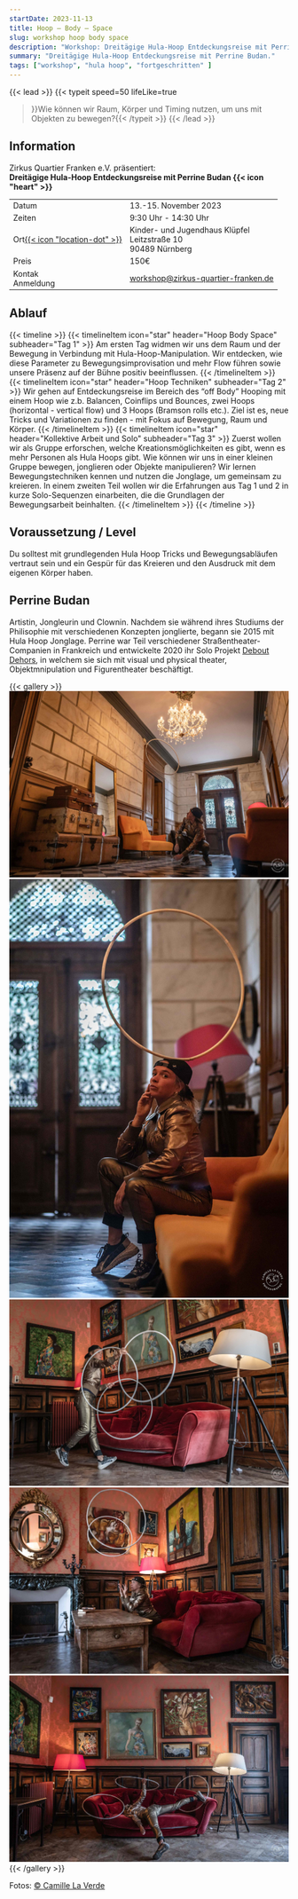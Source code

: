 ```yaml
---
startDate: 2023-11-13
title: Hoop – Body – Space
slug: workshop hoop body space
description: "Workshop: Dreitägige Hula-Hoop Entdeckungsreise mit Perrine Budan."
summary: "Dreitägige Hula-Hoop Entdeckungsreise mit Perrine Budan."
tags: ["workshop", "hula hoop", "fortgeschritten" ]
---
```

{{< lead >}}
{{< typeit
  speed=50
  lifeLike=true
>}}Wie können wir Raum, Körper und Timing nutzen, um uns mit Objekten zu bewegen?{{< /typeit >}}
{{< /lead >}}

## Information
Zirkus Quartier Franken e.V. präsentiert:  
**Dreitägige Hula-Hoop Entdeckungsreise mit Perrine Budan {{< icon "heart" >}}**
 
|||
|---|---|
|Datum|13.-15. November 2023|
|Zeiten|9:30 Uhr - 14:30 Uhr|
|Ort[{{< icon "location-dot" >}}](https://maps.app.goo.gl/NueirEDMF1TGLPVv5)|Kinder- und Jugendhaus Klüpfel<br>Leitzstraße 10<br>90489 Nürnberg|
|Preis|150€ |
|Kontak<br>Anmeldung|workshop@zirkus-quartier-franken.de|


## Ablauf

{{< timeline >}}
{{< timelineItem icon="star" header="Hoop Body Space" subheader="Tag 1" >}}
Am ersten Tag widmen wir uns dem Raum und der Bewegung in Verbindung mit Hula-Hoop-Manipulation. Wir entdecken, wie diese Parameter zu Bewegungsimprovisation und mehr Flow führen sowie unsere Präsenz auf der Bühne positiv beeinflussen.
{{< /timelineItem >}}
{{< timelineItem icon="star" header="Hoop Techniken" subheader="Tag 2" >}}
Wir gehen auf Entdeckungsreise im Bereich des “off Body” Hooping mit einem Hoop wie z.b. Balancen, Coinflips und Bounces, zwei Hoops (horizontal - vertical flow) und 3 Hoops (Bramson rolls etc.). Ziel ist es, neue Tricks und Variationen zu finden - mit Fokus auf Bewegung, Raum und Körper.
{{< /timelineItem >}}
{{< timelineItem icon="star" header="Kollektive Arbeit und Solo" subheader="Tag 3" >}}
Zuerst wollen wir als Gruppe erforschen, welche Kreationsmöglichkeiten es gibt, wenn es mehr Personen als Hula Hoops gibt. Wie können wir uns in einer kleinen Gruppe bewegen, jonglieren oder Objekte manipulieren? Wir lernen Bewegungstechniken kennen und nutzen die Jonglage, um gemeinsam zu kreieren. In einem zweiten Teil wollen wir die Erfahrungen aus Tag 1 und 2 in kurze Solo-Sequenzen einarbeiten, die die Grundlagen der Bewegungsarbeit beinhalten.
{{< /timelineItem >}}
{{< /timeline >}}

## Voraussetzung / Level 
Du solltest mit grundlegenden Hula Hoop Tricks und Bewegungsabläufen vertraut sein und ein Gespür für das Kreieren und den Ausdruck mit dem eigenen Körper haben. 

## Perrine Budan
Artistin, Jongleurin und Clownin. Nachdem sie während ihres Studiums der Philisophie mit verschiedenen Konzepten jonglierte, begann sie 2015 mit Hula Hoop Jonglage. Perrine war Teil verschiedener Straßentheater-Companien in Frankreich und entwickelte 2020 ihr Solo Projekt [Debout Dehors](https://www.deboutdehors.com/), in welchem sie sich mit visual und physical theater, Objektmnipulation und Figurentheater beschäftigt.

{{< gallery >}}
  <img src="gallery/01.jpg" class="grid-w33" />
  <img src="gallery/02.jpg" class="grid-w33" />
  <img src="gallery/03.jpg" class="grid-w33" />
  <img src="gallery/04.jpg" class="grid-w33" />
  <img src="gallery/05.jpg" class="grid-w33" />
{{< /gallery >}}

Fotos: [© Camille La Verde](https://camillelaverde.com/)